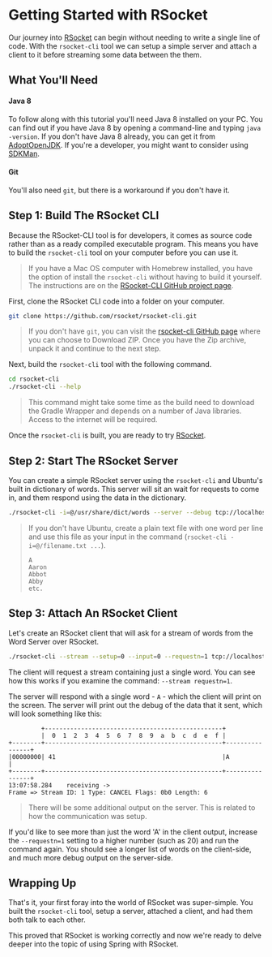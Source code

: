 # Getting Started with RSocket

Our journey into [RSocket][rsocket] can begin without needing to write a single line of code. With the `rsocket-cli` tool we can setup a simple server and attach a client to it before streaming some data between the them.

## What You'll Need

#### Java 8

To follow along with this tutorial you'll need Java 8 installed on your PC. You can find out if you have Java 8 by opening a command-line and typing `java -version`. If you don't have Java 8 already, you can get it from [AdoptOpenJDK][adopt-open-jdk]. If you're a developer, you might want to consider using [SDKMan][sdkman].

#### Git

You'll also need `git`, but there is a workaround if you don't have it. 

## Step 1: Build The RSocket CLI

Because the RSocket-CLI tool is for developers, it comes as source code rather than as a ready compiled executable program. This means you have to build the `rsocket-cli` tool on your computer before you can use it.

> If you have a Mac OS computer with Homebrew installed, you have the option of install the `rsocket-cli` without having to build it yourself. The instructions are on the [RSocket-CLI GitHub project page][rsocket-cli].

First, clone the RSocket CLI code into a folder on your computer.

```bash
git clone https://github.com/rsocket/rsocket-cli.git
```

> If you don't have `git`, you can visit the [rsocket-cli GitHub page][rsocket-cli] where you can choose to Download ZIP. Once you have the Zip archive, unpack it and continue to the next step.

Next, build the `rsocket-cli` tool with the following command.

```bash
cd rsocket-cli
./rsocket-cli --help
```

> This command might take some time as the build need to download the Gradle Wrapper and depends on a number of Java libraries. Access to the internet will be required.

Once the `rsocket-cli` is built, you are ready to try [RSocket][rsocket].

## Step 2: Start The RSocket Server

You can create a simple RSocket server using the `rsocket-cli` and Ubuntu's built in dictionary of words. This server will sit an wait for requests to come in, and them respond using the data in the dictionary.

```bash
./rsocket-cli -i=@/usr/share/dict/words --server --debug tcp://localhost:8765
```

> If you don't have Ubuntu, create a plain text file with one word per line and use this file as your input in the command (`rsocket-cli -i=@/filename.txt ...`).
> ```text
> A
> Aaron
> Abbot
> Abby
> etc.
> ```

## Step 3: Attach An RSocket Client

Let's create an RSocket client that will ask for a stream of words from the Word Server over RSocket.

```bash
./rsocket-cli --stream --setup=0 --input=0 --requestn=1 tcp://localhost:8765
```

The client will request a stream containing just a single word. You can see how this works if you examine the command: `--stream requestn=1`.

The server will respond with a single word - `A` - which the client will print on the screen.  The server will print out the debug of the data that it sent, which will look something like this:

```text
         +-------------------------------------------------+
         |  0  1  2  3  4  5  6  7  8  9  a  b  c  d  e  f |
+--------+-------------------------------------------------+----------------+
|00000000| 41                                              |A               |
+--------+-------------------------------------------------+----------------+
13:07:58.284	receiving ->
Frame => Stream ID: 1 Type: CANCEL Flags: 0b0 Length: 6
```

> There will be some additional output on the server. This is related to how the communication was setup.

If you'd like to see more than just the word 'A' in the client output, increase the `--requestn=1` setting to a higher number (such as 20) and run the command again. You should see a longer list of words on the client-side, and much more debug output on the server-side.

## Wrapping Up

That's it, your first foray into the world of RSocket was super-simple.  You built the `rsocket-cli` tool, setup a server, attached a client, and had them both talk to each other. 

This proved that RSocket is working correctly and now we're ready to delve deeper into the topic of using Spring with RSocket.

[adopt-open-jdk]: https://adoptopenjdk.net/
[rsocket-cli]: https://github.com/rsocket/rsocket-cli
[rsocket]: http://rsocket.io/
[sdkman]: https://sdkman.io/
